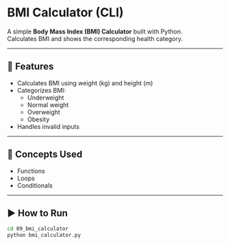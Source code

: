 # BMI Calculator (CLI)

A simple **Body Mass Index (BMI) Calculator** built with Python.  
Calculates BMI and shows the corresponding health category.

---

## 🔑 Features
- Calculates BMI using weight (kg) and height (m)
- Categorizes BMI:
  - Underweight
  - Normal weight
  - Overweight
  - Obesity
- Handles invalid inputs

---

## 🧠 Concepts Used
- Functions
- Loops
- Conditionals

---

## ▶️ How to Run
```bash
cd 09_bmi_calculator
python bmi_calculator.py
